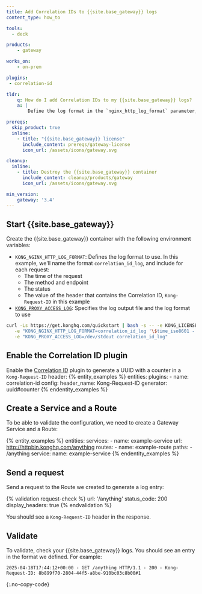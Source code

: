 ```yaml
---
title: Add Correlation IDs to {{site.base_gateway}} logs
content_type: how_to

tools:
  - deck

products:
    - gateway

works_on:
    - on-prem

plugins:
 - correlation-id

tldr:
    q: How do I add Correlation IDs to my {{site.base_gateway}} logs?
    a: |
        Define the log format in the `nginx_http_log_format` parameter, and use `$http_{header_name}` to reference the header defined in the [Correlation ID plugin](/plugins/correlation-id/) (`$http_Kong_Request_ID` for the default header name). Reference the name of the format to use in the [`proxy_access_log`](/gateway/configuration/#proxy-access-log) parameter.

prereqs:
  skip_product: true
  inline:
    - title: "{{site.base_gateway}} license"
      include_content: prereqs/gateway-license
      icon_url: /assets/icons/gateway.svg

cleanup:
  inline:
    - title: Destroy the {{site.base_gateway}} container
      include_content: cleanup/products/gateway
      icon_url: /assets/icons/gateway.svg

min_version:
    gateway: '3.4'
---
```


## Start {{site.base_gateway}}

Create the {{site.base_gateway}} container with the following environment variables:
* `KONG_NGINX_HTTP_LOG_FORMAT`: Defines the log format to use. In this example, we'll name the format `correlation_id_log`, and include for each request:
  * The time of the request
  * The method and endpoint
  * The status
  * The value of the header that contains the Correlation ID, `Kong-Request-ID` in this example
* [`KONG_PROXY_ACCESS_LOG`](/gateway/configuration/#proxy-access-log): Specifies the log output file and the log format to use

```sh
curl -Ls https://get.konghq.com/quickstart | bash -s -- -e KONG_LICENSE_DATA \
   -e "KONG_NGINX_HTTP_LOG_FORMAT=correlation_id_log '\$time_iso8601 - \$request - \$status - Kong-Request-ID: \$http_Kong_Request_ID'" \
   -e "KONG_PROXY_ACCESS_LOG=/dev/stdout correlation_id_log"
```

## Enable the Correlation ID plugin

Enable the [Correlation ID](/plugins/correlation-id/) plugin to generate a UUID with a counter in a `Kong-Request-ID` header:
{% entity_examples %}
entities:
  plugins:
    - name: correlation-id
      config:
        header_name: Kong-Request-ID
        generator: uuid#counter
{% endentity_examples %}

## Create a Service and a Route

To be able to validate the configuration, we need to create a Gateway Service and a Route:
<!--vale off -->
{% entity_examples %}
entities:
  services:
    - name: example-service
      url: http://httpbin.konghq.com/anything
  routes:
    - name: example-route
      paths:
        - /anything
      service: 
        name: example-service
{% endentity_examples %}
<!--vale on -->

## Send a request

Send a request to the Route we created to generate a log entry:
<!--vale off -->
{% validation request-check %}
url: '/anything'
status_code: 200
display_headers: true
{% endvalidation %}
<!--vale on -->
You should see a `Kong-Request-ID` header in the response.

## Validate

To validate, check your {{site.base_gateway}} logs. 
You should see an entry in the format we defined. For example:
```
2025-04-18T17:44:12+00:00 - GET /anything HTTP/1.1 - 200 - Kong-Request-ID: 8b899f70-2804-44f5-a8be-910bc03c8b00#1
```
{:.no-copy-code}
